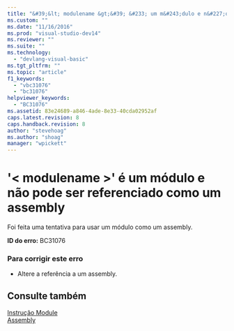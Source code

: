 ```yaml
---
title: "&#39;&lt; modulename &gt;&#39; &#233; um m&#243;dulo e n&#227;o pode ser referenciado como um assembly | Microsoft Docs"
ms.custom: ""
ms.date: "11/16/2016"
ms.prod: "visual-studio-dev14"
ms.reviewer: ""
ms.suite: ""
ms.technology: 
  - "devlang-visual-basic"
ms.tgt_pltfrm: ""
ms.topic: "article"
f1_keywords: 
  - "vbc31076"
  - "bc31076"
helpviewer_keywords: 
  - "BC31076"
ms.assetid: 83e24689-a846-4ade-8e33-40cda02952af
caps.latest.revision: 8
caps.handback.revision: 8
author: "stevehoag"
ms.author: "shoag"
manager: "wpickett"
---
```

# &#39;&lt; modulename &gt;&#39; &#233; um m&#243;dulo e n&#227;o pode ser referenciado como um assembly
Foi feita uma tentativa para usar um módulo como um assembly.  
  
 **ID do erro:** BC31076  
  
### Para corrigir este erro  
  
-   Altere a referência a um assembly.  
  
## Consulte também  
 [Instrução Module](../../visual-basic/language-reference/statements/module-statement.md)   
 [Assembly](../../visual-basic/language-reference/modifiers/assembly.md)